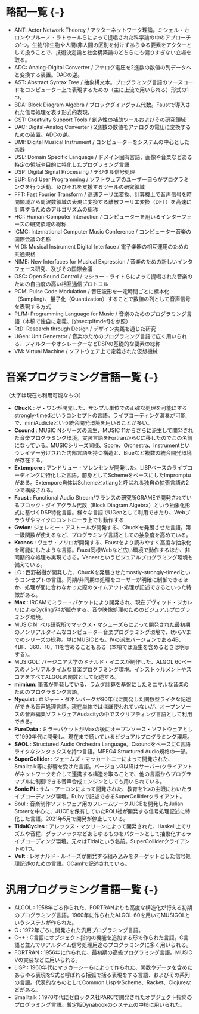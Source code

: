 # 略記一覧 {-}

- ANT: Actor Network Theorey / アクターネットワーク理論。ミシェル・カロンやブルーノ・ラトゥールらによって提唱された科学論の中のアプローチの1つ。生物/非生物や人間/非人間の区別を付けずあらゆる要素をアクターとして扱うことで、技術決定論と社会構築論のどちらにも偏りすぎない立場を取る。
- ADC: Analog-Digital Converter / アナログ電圧を2進数の数値の列データへと変換する装置。DACの逆。
- AST: Abstract Syntax Tree / 抽象構文木。プログラミング言語のソースコードをコンピューター上で表現するための（主に上流で用いられる）形式の1つ。
- BDA: Block Diagram Algebra / ブロックダイアグラム代数。Faustで導入された信号処理を表す形式的表現。
- CST: Creativity Support Tools / 創造性の補助ツールおよびその研究領域
- DAC: Digital-Analog Converter / 2進数の数値をアナログの電圧に変換するための装置。ADCの逆。
- DMI: Digital Musical Instrument / コンピューターをシステムの中心とした楽器
- DSL: Domain Specific Language / ドメイン固有言語、画像や音楽などある特定の領域や目的に特化したプログラミング言語
- DSP: Digital Signal Processing / デジタル信号処理
- EUP: End User Programming / ソフトウェアのユーザー自らがプログラミングを行う活動、及びそれを支援するツールの研究領域
- FFT: Fast Fourier Transform / 高速フーリエ変換、計算機上で音声信号を時間領域から周波数領域の表現に変換する離散フーリエ変換（DFT）を高速に計算するためのアルゴリズムの総称
- HCI: Human-Computer Interaction / コンピューターを用いるインターフェースの研究領域の総称
- ICMC: International Computer Music Conference / コンピューター音楽の国際会議の名称
- MIDI: Musical Instrument Digital Interface / 電子楽器の相互運用のための共通規格
- NIME: New Interfaces for Musical Expression / 音楽のための新しいインタフェース研究、及びその国際会議
- OSC: Open Sound Control / マシュー・ライトらによって提唱された音楽のための自由度の高い相互通信プロトコル
- PCM: Pulse Code Modulation / 音圧波形を一定時間ごとに標本化（Sampling）、量子化（Quantization）することで数値の列として音声信号を表現する方式
- PLfM: Programming Language for Music / 音楽のためのプログラミング言語（本稿で独自に定義、[@sec:plfmdef]を参照）
- RtD: Research through Design / デザイン実践を通じた研究
- UGen: Unit Generator / 音楽のためのプログラミング言語で広く用いられる、フィルターやオシレーターなどDSPの基礎的な要素の総称
- VM: Virtual Machine / ソフトウェア上で定義された仮想機械

# 音楽プログラミング言語一覧 {-}

（太字は現在も利用可能なもの）

- **ChucK** : ゲ・ワンが開発した、サンプル単位での正確な処理を可能にするstrongly-timedというコンセプトの言語。ライブコーディング演奏が可能で、miniAudicleという統合開発環境を用いることが多い。
- **Csound** : MUSIC Nシリーズの派生、MUSIC 11からさらに派生して開発された音楽プログラミング環境。実装言語をFortranからCに移したのでこの名前になっている。MUSICシリーズ同様、Score、Orchestra、Instrumentというレイヤー分けされた内部言語を持つ構造と、Blueなど複数の統合開発環境が存在する。
- **Extempore** : アンドリュー・ソレンセンが開発した、LISPベースのライブコーディングに特化した言語。前身としてSchemeをベースにしたImpromptuがある。Extempore自体はSchemeとxtlangと呼ばれる独自の拡張言語の2つで構成される。
- **Faust** : Functional Audio Stream/フランスの研究所GRAMEで開発されているブロック・ダイアグラム代数（Block Diagram Algebra）という抽象化形式に基づくDSP特化言語。様々な言語でUGenとして利用できたり、Webブラウザやマイクロコントローラ上でも動作する
- **Gwion**: ジェレミー・アストールが開発する、ChucKを発展させた言語。第一級関数が使えるなど、プログラミング言語としての抽象度を高めている。
- **Kronos** : ヴェサ・ノリロが開発する、Faustをより読みやすく高度な抽象化を可能にしたような言語。Faust同様Webなど広い環境で動作するほか、非同期的な処理も実現できる。Veneerというビジュアルプログラミング環境も備えている。
- LC : 西野裕樹が開発した、ChucKを発展させたmostly-strongly-timedというコンセプトの言語。同期/非同期の処理をユーザーが明確に制御できるほか、処理が間に合わなかった際のタイムアウト処理が記述できるといった特徴がある。
- **Max** : IRCAMでミラー・パケットにより開発され、現在デヴィッド・ジカレリによるCycling’74が販売する、音や映像処理のためのビジュアルプログラミング環境。
- MUSIC N: ベル研究所でマックス・マシューズらによって開発された最初期のノンリアルタイムなコンピューター音楽プログラミング環境で、IからVまでのシリーズの総称。単にMUSICとも。IVの派生バージョンである4B、4BF、360、10、11を含めることもある（本項では派生を含めるときは明示する）。
- MUSIGOL: バージニア大学のドナルド・イニスが制作した、ALGOL 60ベースのノンリアルタイムな音楽プログラミング環境。インストゥルメントやスコアをすべてALGOLの関数として記述する。
- **mimium**: 筆者が開発している、ラムダ計算を基盤にしたミニマルな音楽のためのプログラミング言語。
- **Nyquist** : ロジャー・ダネンバーグが90年代に開発した関数型ライクな記述ができる音声処理言語。現在単体ではほぼ使われていないが、オープンソースの音声編集ソフトウェアAudacityの中でスクリプティング言語として利用できる。
- **PureData** : ミラーパケットがMaxの後にオープンソース・ソフトウェアとして1990年代に開発し、現在まで続いているビジュアルプログラミング環境。
- **SAOL** : Structured Audio Orchestra Language。CsoundをベースにC言語ライクなシンタックスを持つ言語。MPEG4 Structured Audio規格の一部。
- **SuperCollider** : ジェームズ・マッカートニーによって開発された、Smalltalk等に影響を受けた言語。バージョン3以降はサーバー/クライアントがネットワークを介して連携する構造を取ることで、他の言語からプログラマブルに制御できる音声合成エンジンとしても用いられている。
- **Sonic Pi** : サム・アーロンによって開発された、教育を1つの主眼においたライブコーディング環境。Rubyで記述できるSuperColliderクライアント。
- Soul : 音楽制作ソフトウェア用のフレームワークJUCEを開発したJulian Storerを中心に、JUCEを保有していたROLI社が開発する信号処理記述に特化した言語。2021年5月で開発が停止している。
- **TidalCycles** : アレックス・マクリーンによって開発された、Haskell上でリズムや音程、グラフィックなどあらゆるものをパターンとして抽象化するライブコーディング環境。元々はTidalという名前。SuperColliderクライアントの1つ。
- **Vult** : レオナルド・ルイーズが開発する組み込みをターゲットとした信号処理記述のための言語。OCamlで記述されている。

# 汎用プログラミング言語一覧 {-}


- ALGOL : 1958年ごろ作られた、FORTRANよりも高度な構造化が行える初期のプログラミング言語。1960年に作られたALGOL 60を用いてMUSIGOLというシステムが作られた。
- C : 1972年ごろに開発された汎用プログラミング言語。
- C++ : C言語にオブジェクト指向の機能を追加する形で作られた言語。C言語と並んでリアルタイム信号処理用途のプログラミングに多く用いられる。
- FORTRAN : 1956年に作られた、最初期の高級プログラミング言語。MUSIC Vの実装などに用いられる。
- LISP : 1960年代にマッカーシーらによって作られた、関数やデータを含めたあらゆる表現をS式と呼ばれる括弧で括る表現をする言語、およびその系列の言語。代表的なものとしてCommon LispやScheme、Racket、Clojureなどがある。
- Smalltalk：1970年代にゼロックス社PARCで開発されたオブジェクト指向のプログラミング言語。暫定版Dynabookのシステムの中核に用いられた。